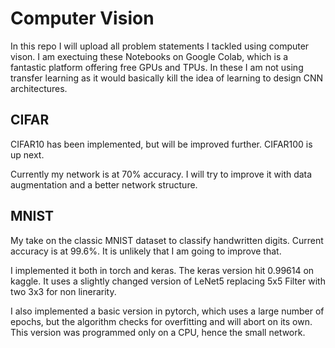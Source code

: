 # Computer Vision

In this repo I will upload all problem statements I tackled using computer vison. 
I am exectuing these Notebooks on Google Colab, which is a fantastic platform
offering free GPUs and TPUs.
In these I am not using transfer learning as it would basically kill the idea
of learning to design CNN architectures.

## CIFAR

CIFAR10 has been implemented, but will be improved further. CIFAR100 is up next.

Currently my network is at 70% accuracy. I will try to improve it with data 
augmentation and a better network structure.

## MNIST

My take on the classic MNIST dataset to classify handwritten digits.
Current accuracy is at 99.6%. It is unlikely that I am going to improve that.

I implemented it both in torch and keras.
The keras version hit 0.99614 on kaggle. It uses a slightly changed version of
LeNet5 replacing 5x5 Filter with two 3x3 for non linerarity.

I also implemented a basic version in pytorch, which uses a large number of epochs, 
but the algorithm checks for overfitting and will abort on its own. This version
was programmed only on a CPU, hence the small network.
